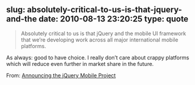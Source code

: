slug: absolutely-critical-to-us-is-that-jquery-and-the
date: 2010-08-13 23:20:25
type: quote
---

> Absolutely critical to us is that jQuery and the mobile UI framework that we’re developing work across all major international mobile platforms.

As always: good to have choice. I really don’t care about crappy platforms which will reduce even further in market share in the future.

 From: [Announcing the jQuery Mobile Project](http://jquerymobile.com/2010/08/announcing-the-jquery-mobile-project/)
